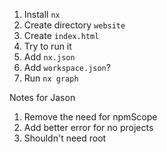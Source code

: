 1. Install `nx`
2. Create directory `website`
3. Create `index.html`
4. Try to run it
5. Add `nx.json`
6. Add `workspace.json`?
7. Run `nx graph`





Notes for Jason
1. Remove the need for npmScope
2. Add better error for no projects
3. Shouldn't need root
